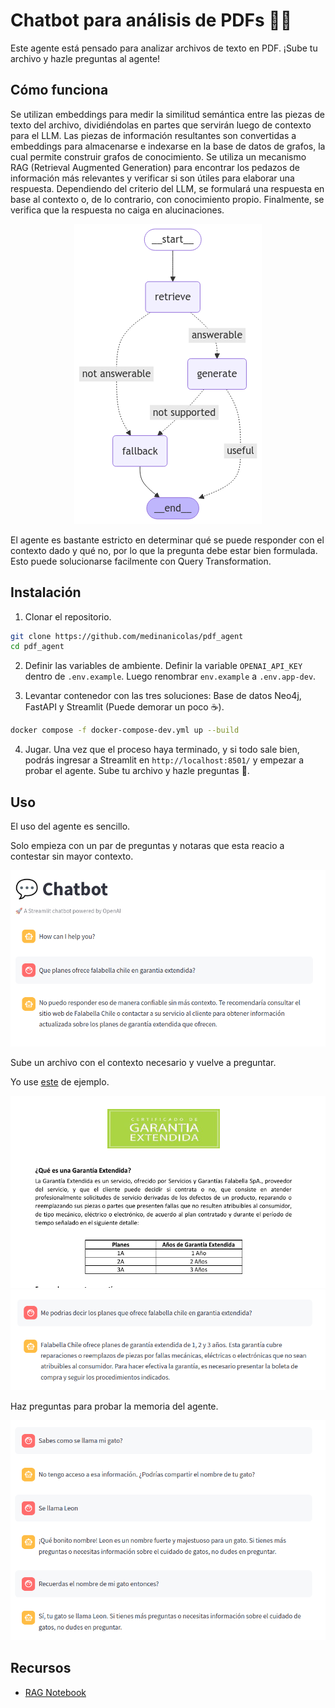# Chatbot para análisis de PDFs 🤖📜

Este agente está pensado para analizar archivos de texto en PDF. ¡Sube tu archivo y hazle preguntas al agente!


## Cómo funciona

Se utilizan embeddings para medir la similitud semántica entre las piezas de texto del archivo, dividiéndolas en partes que servirán luego de contexto para el LLM. Las piezas de información resultantes son convertidas a embeddings para almacenarse e indexarse en la base de datos de grafos, la cual permite construir grafos de conocimiento. Se utiliza un mecanismo RAG (Retrieval Augmented Generation) para encontrar los pedazos de información más relevantes y verificar si son útiles para elaborar una respuesta. Dependiendo del criterio del LLM, se formulará una respuesta en base al contexto o, de lo contrario, con conocimiento propio. Finalmente, se verifica que la respuesta no caiga en alucinaciones.

<div style="text-align:center">
<img src="./resources/graph_image.png">
</div>

El agente es bastante estricto en determinar qué se puede responder con el contexto dado y qué no, por lo que la pregunta debe estar bien formulada. Esto puede solucionarse facilmente con Query Transformation.

## Instalación

1. Clonar el repositorio. 
```sh
git clone https://github.com/medinanicolas/pdf_agent
cd pdf_agent
```

2. Definir las variables de ambiente. Definir la variable `OPENAI_API_KEY` dentro de `.env.example`.
Luego renombrar `env.example` a `.env.app-dev`.

3. Levantar contenedor con las tres soluciones: Base de datos Neo4j, FastAPI y Streamlit (Puede demorar un poco ☕).

```sh
docker compose -f docker-compose-dev.yml up --build
```
4. Jugar. Una vez que el proceso haya terminado, y si todo sale bien, podrás ingresar a Streamlit en `http://localhost:8501/` y empezar a probar el agente. Sube tu archivo y hazle preguntas 🤩.

## Uso

El uso del agente es sencillo.

Solo empieza con un par de preguntas y notaras que esta reacio a contestar sin mayor contexto.

<img src="./resources/Screenshot_20241226_154430.png">


Sube un archivo con el contexto necesario y vuelve a preguntar.

Yo use [este](./resources/falabella_garantia_extendida.pdf) de ejemplo.

<img src="./resources/Screenshot_20241226_155258.png">

<img src="./resources/Screenshot_20241226_154608.png">


Haz preguntas para probar la memoria del agente.

<img src="./resources/Screenshot_20241226_154719.png">


## Recursos

* [RAG Notebook](./resources/RAG.ipynb)